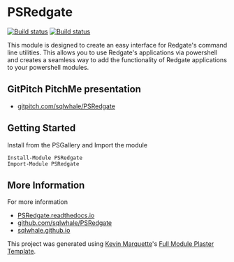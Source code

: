 # PSRedgate

[![Build status](https://ci.appveyor.com/api/projects/status/tksvms0sygteap6o?svg=true)](https://ci.appveyor.com/project/sqlwhale/psredgate)
[![Build status](https://ci.appveyor.com/api/projects/status/tksvms0sygteap6o/branch/master?svg=true)](https://ci.appveyor.com/project/sqlwhale/psredgate/branch/master)

This module is designed to create an easy interface for Redgate's command line utilities. This allows you to use Redgate's applications via powershell and creates a seamless way to add the functionality of Redgate applications to your powershell modules.

## GitPitch PitchMe presentation

* [gitpitch.com/sqlwhale/PSRedgate](https://gitpitch.com/sqlwhale/PSRedgate)

## Getting Started

Install from the PSGallery and Import the module

    Install-Module PSRedgate
    Import-Module PSRedgate


## More Information

For more information

* [PSRedgate.readthedocs.io](http://PSRedgate.readthedocs.io)
* [github.com/sqlwhale/PSRedgate](https://github.com/sqlwhale/PSRedgate)
* [sqlwhale.github.io](https://sqlwhale.github.io)


This project was generated using [Kevin Marquette](http://kevinmarquette.github.io)'s [Full Module Plaster Template](https://github.com/KevinMarquette/PlasterTemplates/tree/master/FullModuleTemplate).
